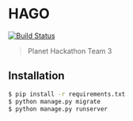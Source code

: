 # HAGO
[![Build Status](https://travis-ci.org/planet-hackathon-3/hago_backend.svg?branch=master)](https://travis-ci.org/planet-hackathon-3/hago_backend)
> Planet Hackathon Team 3


## Installation

```bash
$ pip install -r requirements.txt
$ python manage.py migrate
$ python manage.py runserver
```

